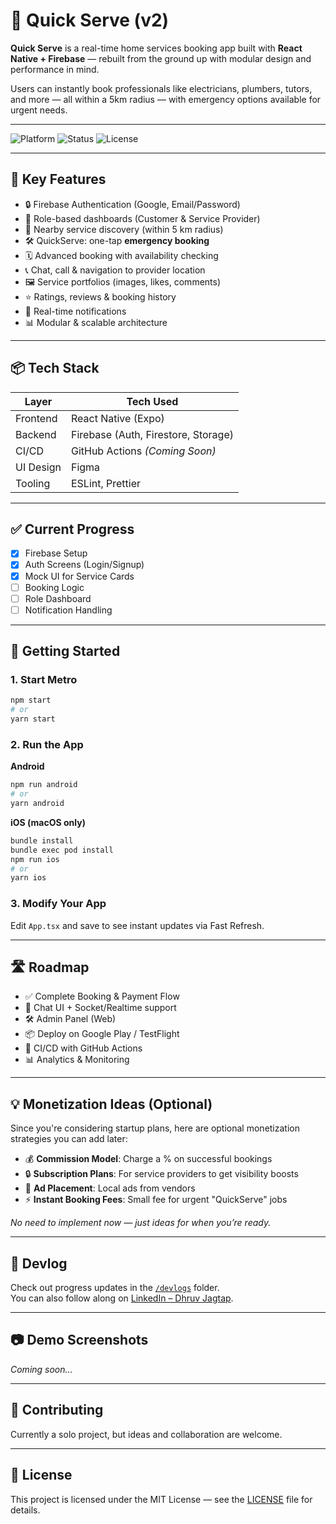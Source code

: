 # 🚀 Quick Serve (v2)

**Quick Serve** is a real-time home services booking app built with **React Native + Firebase** — rebuilt from the ground up with modular design and performance in mind.

Users can instantly book professionals like electricians, plumbers, tutors, and more — all within a 5km radius — with emergency options available for urgent needs.

---

![Platform](https://img.shields.io/badge/platform-react--native-blue)
![Status](https://img.shields.io/badge/status-in%20development-yellow)
![License](https://img.shields.io/badge/license-MIT-green)

---

## 🎯 Key Features

- 🔒 Firebase Authentication (Google, Email/Password)
- 👤 Role-based dashboards (Customer & Service Provider)
- 📍 Nearby service discovery (within 5 km radius)
- 🛠️ QuickServe: one-tap **emergency booking**
- 🗓️ Advanced booking with availability checking
- 📞 Chat, call & navigation to provider location
- 🖼️ Service portfolios (images, likes, comments)
- ⭐ Ratings, reviews & booking history
- 🔔 Real-time notifications
- 📊 Modular & scalable architecture

---

## 📦 Tech Stack

| Layer       | Tech Used                             |
|-------------|----------------------------------------|
| Frontend    | React Native (Expo)                   |
| Backend     | Firebase (Auth, Firestore, Storage)   |
| CI/CD       | GitHub Actions *(Coming Soon)*        |
| UI Design   | Figma                                 |
| Tooling     | ESLint, Prettier                      |

---

## ✅ Current Progress

- [x] Firebase Setup
- [x] Auth Screens (Login/Signup)
- [x] Mock UI for Service Cards
- [ ] Booking Logic
- [ ] Role Dashboard
- [ ] Notification Handling

---

## 🚀 Getting Started

### 1. Start Metro

```sh
npm start
# or
yarn start
```

### 2. Run the App

**Android**

```sh
npm run android
# or
yarn android
```

**iOS (macOS only)**

```sh
bundle install
bundle exec pod install
npm run ios
# or
yarn ios
```

### 3. Modify Your App

Edit `App.tsx` and save to see instant updates via Fast Refresh.

---

## 🛣️ Roadmap

- ✅ Complete Booking & Payment Flow
- 🔄 Chat UI + Socket/Realtime support
- 🛠️ Admin Panel (Web)
- 📦 Deploy on Google Play / TestFlight
- 🔁 CI/CD with GitHub Actions
- 📊 Analytics & Monitoring

---

## 💡 Monetization Ideas (Optional)

Since you're considering startup plans, here are optional monetization strategies you can add later:

- 💰 **Commission Model**: Charge a % on successful bookings
- 🔒 **Subscription Plans**: For service providers to get visibility boosts
- 📢 **Ad Placement**: Local ads from vendors
- ⚡ **Instant Booking Fees**: Small fee for urgent "QuickServe" jobs

*No need to implement now — just ideas for when you’re ready.*

---

## 📝 Devlog

Check out progress updates in the [`/devlogs`](./devlogs) folder.  
You can also follow along on [LinkedIn – Dhruv Jagtap](https://www.linkedin.com/in/dhruv-jagtap-27486928a/).

---

## 📷 Demo Screenshots

*Coming soon…*

---

## 🤝 Contributing

Currently a solo project, but ideas and collaboration are welcome.

---

## 📜 License

This project is licensed under the MIT License — see the [LICENSE](./LICENSE) file for details.
